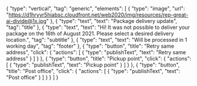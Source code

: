 {
  "type": "vertical",
  "tag": "generic",
  "elements": [
    {
      "type": "image",
      "url": "https://d1hryyr5hiabsc.cloudfront.net/web2020/img/resources/rep-great-ai-divide@1x.jpg"
    },
    {
      "type": "text",
      "text": "Package delivery update",
      "tag": "title"
    },
    {
      "type": "text",
      "text": "Hi! It was not possible to deliver your package on the 16th of August 2021. Please select a desired delivery location.",
      "tag": "subtitle"
    },
    {
      "type": "text",
      "text": "Will be processed in 1 working day",
      "tag": "footer"
    },
    {
      "type": "button",
      "title": "Retry same address",
      "click": {
        "actions": [
          {
            "type": "publishText",
            "text": "Retry same address"
          }
        ]
      }
    },
    {
      "type": "button",
      "title": "Pickup point",
      "click": {
        "actions": [
          {
            "type": "publishText",
            "text": "Pickup point"
          }
        ]
      }
    },
    {
      "type": "button",
      "title": "Post office",
      "click": {
        "actions": [
          {
            "type": "publishText",
            "text": "Post office"
          }
        ]
      }
    }
  ]
}
